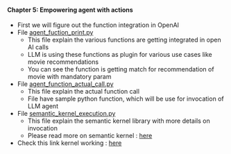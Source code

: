 #### Chapter 5: Empowering agent with actions
* First we will figure out the function integration in OpenAI 
* File [agent_fuction_print.py](agent_function_print_only/agent_function_print_only.py)
  * This file explain the various functions are getting integrated in open AI calls
  * LLM is using these functions as plugin for various use cases like movie recommendations
  * You can see the function is getting match for recommendation of movie with mandatory param
* File [agent_function_actual_call.py](agent_function_calling_with_sample_function/agent_function_actual_call.py)
  * This file explain the actual function call
  * File have sample python function, which will be use for invocation of LLM agent
* File [semantic_kernel_execution.py](semantic_kernel/semantic_kernel_execution.py)
  * This file explain the semantic kernel library with more details on invocation
  * Please read more on semantic kernel : [here](https://learn.microsoft.com/en-us/semantic-kernel/overview/)
* Check this link kernel working : [here](https://medium.com/@speaktoharisudhan/build-an-agent-orchestrator-in-python-with-semantic-kernel-bb271d8f32e1)

